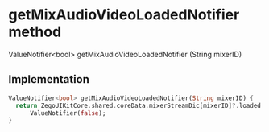


# getMixAudioVideoLoadedNotifier method








ValueNotifier&lt;bool> getMixAudioVideoLoadedNotifier
(String mixerID)








## Implementation

```dart
ValueNotifier<bool> getMixAudioVideoLoadedNotifier(String mixerID) {
  return ZegoUIKitCore.shared.coreData.mixerStreamDic[mixerID]?.loaded ??
      ValueNotifier(false);
}
```







